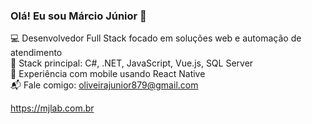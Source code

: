 ### Olá! Eu sou Márcio Júnior 👋

💻 Desenvolvedor Full Stack focado em soluções web e automação de atendimento  
🔧 Stack principal: C#, .NET, JavaScript, Vue.js, SQL Server  
📱 Experiência com mobile usando React Native  
📬 Fale comigo: oliveirajunior879@gmail.com

https://mjlab.com.br
